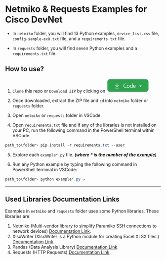 # Netmiko & Requests Examples for Cisco DevNet

- In `netmiko` folder, you will find 13 Python examples, `device_list.csv` file, `config-sample-ex8.txt` file, and a `requirements.txt` file.

- In `requests` folder, you will find seven Python examples and a `requirements.txt` file.

## How to use?

1. `Clone` this repo or `Download ZIP` by clicking on ![Code Button](assets/code-button.png)

2. Once downloaded, extract the ZIP file and `cd` into `netmiko` folder or `requests` folder.

3. Open `netmiko` or `requests` folder in VSCode.

4. Open `requirements.txt` file and if any of the libraries is not installed on your PC, run the following command in the PowerShell terminal within VSCode:

```powershell
path_to\folder> pip install -r requirements.txt --user
```

5. Explore each `example*.py` file. _**(where **\*** is the number of the example)**_

6. Run any Python example by typing the following command in PowerShell terminal in VSCode:

```powershell
path_to\folder> python example*.py ↵
```

---

## Used Libraries Documentation Links

Examples in `netmiko` and `requests` folder uses some Python libraries. These libraries are:

1. Netmiko (Multi-vendor library to simplify Paramiko SSH connections to network devices) [Documentation Link](https://github.com/ktbyers/netmiko/blob/develop/README.md).
2. XlsxWriter (XlsxWriter is a Python module for creating Excel XLSX files.) [Documentation Link](https://xlsxwriter.readthedocs.io/).
3. Pandas (Data Analysis Library) [Documentation Link](https://pandas.pydata.org/docs/).
4. Requests (HTTP Requests) [Documentation Link](https://docs.python-requests.org/en/master/).
